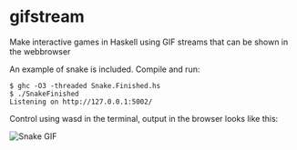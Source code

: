 # gifstream
Make interactive games in Haskell using GIF streams that can be shown in the webbrowser

An example of snake is included. Compile and run:

    $ ghc -O3 -threaded Snake.Finished.hs
    $ ./SnakeFinished
    Listening on http://127.0.0.1:5002/
  
Control using wasd in the terminal, output in the browser looks like this:

![Snake GIF](https://raw.githubusercontent.com/def-/gifstream/master/snake.gif)
